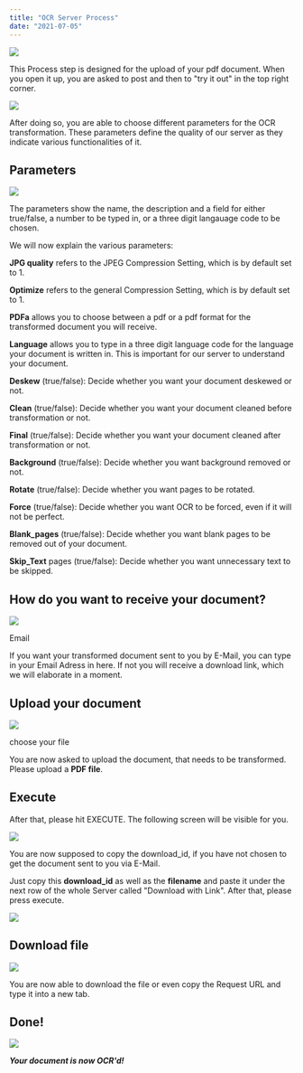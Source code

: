 ```yaml
---
title: "OCR Server Process"
date: "2021-07-05"
---
```


![](/_images/ocr/image-9-1024x50.png)

This Process step is designed for the upload of your pdf document. When you open it up, you are asked to post and then to "try it out" in the top right corner.

![](/_images/ocr/image-10-1024x143.png)

After doing so, you are able to choose different parameters for the OCR transformation. These parameters define the quality of our server as they indicate various functionalities of it.

## Parameters

![](/_images/ocr/image-11.png)

The parameters show the name, the description and a field for either true/false, a number to be typed in, or a three digit langauage code to be chosen.

We will now explain the various parameters:

**JPG quality** refers to the JPEG Compression Setting, which is by default set to 1.

**Optimize** refers to the general Compression Setting, which is by default set to 1.

**PDFa** allows you to choose between a pdf or a pdf format for the transformed document you will receive.

**Language** allows you to type in a three digit language code for the language your document is written in. This is important for our server to understand your document.

**Deskew** (true/false): Decide whether you want your document deskewed or not.

**Clean** (true/false): Decide whether you want your document cleaned before transformation or not.

**Final** (true/false): Decide whether you want your document cleaned after transformation or not.

**Background** (true/false): Decide whether you want background removed or not.

**Rotate** (true/false): Decide whether you want pages to be rotated.

**Force** (true/false): Decide whether you want OCR to be forced, even if it will not be perfect.

**Blank\_pages** (true/false): Decide whether you want blank pages to be removed out of your document.

**Skip\_Text** pages (true/false): Decide whether you want unnecessary text to be skipped.

## How do you want to receive your document?

![](/_images/ocr/image-13-1024x94.png)

Email

If you want your transformed document sent to you by E-Mail, you can type in your Email Adress in here. If not you will receive a download link, which we will elaborate in a moment.

## Upload your document

![](/_images/ocr/image-14-1024x77.png)

choose your file

You are now asked to upload the document, that needs to be transformed. Please upload a **PDF file**.

## Execute

After that, please hit EXECUTE. The following screen will be visible for you.

![](/_images/ocr/image-15-1024x431.png)

You are now supposed to copy the download\_id, if you have not chosen to get the document sent to you via E-Mail.

Just copy this **download\_id** as well as the **filename** and paste it under the next row of the whole Server called "Download with Link". After that, please press execute.

![](/_images/ocr/image-17-1024x397.png)

## Download file

![](/_images/ocr/image-18-1024x475.png)

You are now able to download the file or even copy the Request URL and type it into a new tab.

## Done!

![](/_images/ocr/image-19-1024x122.png)

**_Your document is now OCR'd!_**
